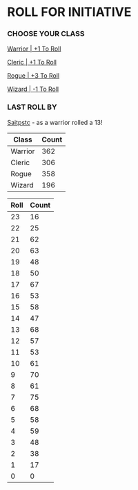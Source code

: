 # ROLL FOR INITIATIVE
### CHOOSE YOUR CLASS

[Warrior | +1 To Roll](https://github.com/benjaminsampica/benjaminsampica/issues/new?title=roll%7Cwarrior&body=Just+click+%27Submit+new+issue%27.)

[Cleric | +1 To Roll](https://github.com/benjaminsampica/benjaminsampica/issues/new?title=roll%7Ccleric&body=Just+click+%27Submit+new+issue%27.)

[Rogue | +3 To Roll](https://github.com/benjaminsampica/benjaminsampica/issues/new?title=roll%7Crogue&body=Just+click+%27Submit+new+issue%27.)

[Wizard | -1 To Roll](https://github.com/benjaminsampica/benjaminsampica/issues/new?title=roll%7Cwizard&body=Just+click+%27Submit+new+issue%27.)
### LAST ROLL BY
[Saitpstc](https://www.github.com/Saitpstc) - as a warrior rolled a 13!

|Class|Count|
|-|-|
|Warrior|362|
|Cleric|306|
|Rogue|358|
|Wizard|196|

|Roll|Count|
|-|-|
|23|16
|22|25
|21|62
|20|63
|19|48
|18|50
|17|67
|16|53
|15|58
|14|47
|13|68
|12|57
|11|53
|10|61
|9|70
|8|61
|7|75
|6|68
|5|58
|4|59
|3|48
|2|38
|1|17
|0|0
